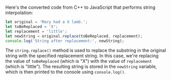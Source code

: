 Here's the converted code from C++ to JavaScript that performs string interpolation:
```javascript
let original = 'Mary had a X lamb.';
let toBeReplaced = 'X';
let replacement = 'little';
let newString = original.replace(toBeReplaced, replacement);
console.log('String after replacement:', newString);
```
The `string.replace()` method is used to replace the substring in the original string with the specified replacement string. In this case, we're replacing the value of `toBeReplaced` (which is "X") with the value of `replacement` (which is "little"). The resulting string is stored in the `newString` variable, which is then printed to the console using `console.log()`.

